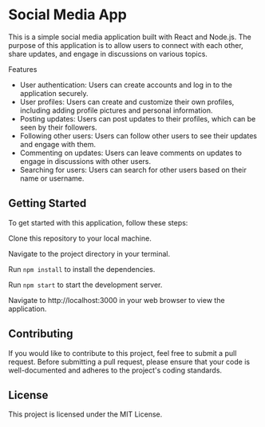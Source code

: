 # Social Media App
This is a simple social media application built with React and Node.js. The purpose of this application is to allow users to connect with each other, share updates, and engage in discussions on various topics.

Features
* User authentication: Users can create accounts and log in to the application securely.
* User profiles: Users can create and customize their own profiles, including adding profile pictures and personal information.
* Posting updates: Users can post updates to their profiles, which can be seen by their followers.
* Following other users: Users can follow other users to see their updates and engage with them.
* Commenting on updates: Users can leave comments on updates to engage in discussions with other users.
* Searching for users: Users can search for other users based on their name or username.
## Getting Started
To get started with this application, follow these steps:

Clone this repository to your local machine.

Navigate to the project directory in your terminal.

Run ```npm install``` to install the dependencies.

Run ```npm start``` to start the development server.

Navigate to http://localhost:3000 in your web browser to view the application.

## Contributing
If you would like to contribute to this project, feel free to submit a pull request. Before submitting a pull request, please ensure that your code is well-documented and adheres to the project's coding standards.

## License
This project is licensed under the MIT License.
